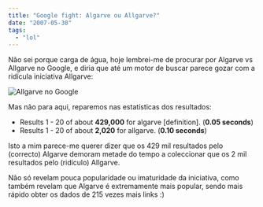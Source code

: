 ```yaml
---
title: "Google fight: Algarve ou Allgarve?"
date: "2007-05-30"
tags: 
  - "lol"
---
```


Não sei porque carga de água, hoje lembrei-me de procurar por Algarve vs Allgarve no Google, e diria que até um motor de buscar parece gozar com a ridícula iniciativa Allgarve:

![Allgarve no Google](http://blog.1407.org/wp-content/uploads/2007/05/allgarve.png)

Mas não para aqui, reparemos nas estatísticas dos resultados:

- Results 1 - 20 of about **429,000** for algarve \[definition\]. (**0.05 seconds**)
- Results 1 - 20 of about **2,020** for allgarve. (**0.10 seconds**)

Isto a mim parece-me querer dizer que os 429 mil resultados pelo (correcto) Algarve demoram metade do tempo a coleccionar que os 2 mil resultados pelo (ridículo) Allgarve.

Não só revelam pouca popularidade ou imaturidade da iniciativa, como também revelam que Algarve é extremamente mais popular, sendo mais rápido obter os dados de 215 vezes mais links :)
